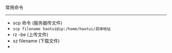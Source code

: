 常用命令

---

-  scp 命令 (服务器传文件)
  -  `scp filename haotui@ip:/home/haotui/具体地址`  
- rz -be (上传文件)
- sz filename (下载文件)
- 

